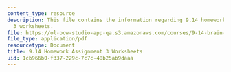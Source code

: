 ```yaml
---
content_type: resource
description: This file contains the information regarding 9.14 homework assignment
  3 worksheets.
file: https://ol-ocw-studio-app-qa.s3.amazonaws.com/courses/9-14-brain-structure-and-its-origins-spring-2014/1cb966b0f337229c7c7c48b25ab9daaa_MIT9_14S14_HW3WorkSheets.pdf
file_type: application/pdf
resourcetype: Document
title: 9.14 Homework Assignment 3 Worksheets
uid: 1cb966b0-f337-229c-7c7c-48b25ab9daaa
---
```

